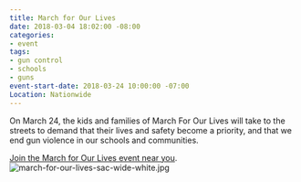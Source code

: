 ```yaml
---
title: March for Our Lives
date: 2018-03-04 18:02:00 -08:00
categories:
- event
tags:
- gun control
- schools
- guns
event-start-date: 2018-03-24 10:00:00 -07:00
Location: Nationwide
---
```


On March 24, the kids and families of March For Our Lives will take to the streets to demand that their lives and safety become a priority, and that we end gun violence in our schools and communities.

[Join the March for Our Lives event near you](https://marchforourlives.com). 
![march-for-our-lives-sac-wide-white.jpg](/uploads/march-for-our-lives-sac-wide-white.jpg)